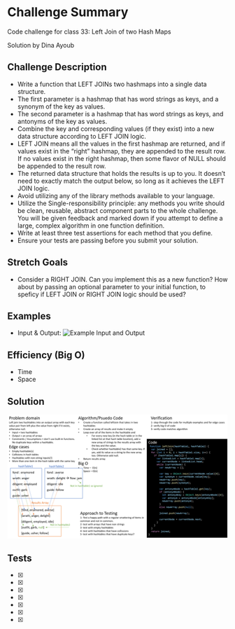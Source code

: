 # Challenge Summary

Code challenge for class 33: Left Join of two Hash Maps

Solution by Dina Ayoub

## Challenge Description

* Write a function that LEFT JOINs two hashmaps into a single data structure.
* The first parameter is a hashmap that has word strings as keys, and a synonym of the key as values.
* The second parameter is a hashmap that has word strings as keys, and antonyms of the key as values.
* Combine the key and corresponding values (if they exist) into a new data structure according to LEFT JOIN logic.
* LEFT JOIN means all the values in the first hashmap are returned, and if values exist in the “right” hashmap, they are appended to the result row. If no values exist in the right hashmap, then some flavor of NULL should be appended to the result row.
* The returned data structure that holds the results is up to you. It doesn’t need to exactly match the output below, so long as it achieves the LEFT JOIN logic.
* Avoid utilizing any of the library methods available to your language.
* Utilize the Single-responsibility principle: any methods you write should be clean, reusable, abstract component parts to the whole challenge. You will be given feedback and marked down if you attempt to define a large, complex algorithm in one function definition.
* Write at least three test assertions for each method that you define.
* Ensure your tests are passing before you submit your solution.

## Stretch Goals

* Consider a RIGHT JOIN. Can you implement this as a new function? How about by passing an optional parameter to your initial function, to speficy if LEFT JOIN or RIGHT JOIN logic should be used?

## Examples

* Input & Output:
![Example Input and Output](assets/example.png)

## Efficiency (Big O)

* Time
* Space

## Solution

![UML](assets/uml.png)

## Tests

* [x] 
* [x] 
* [x] 
* [x] 
* [x] 
* [x] 
* [x] 
